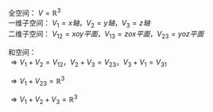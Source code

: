 全空间： $V=\mathbb{R}^3$  
一维子空间： $V_1=x轴，V_2=y轴，V_3=z轴$  
二维子空间： $V_{12}=xoy平面，V_{13}=zox平面，V_{23}=yoz平面$  
  
和空间：  
 $\Rightarrow V_1+V_2=V_{12}，  
V_2+V_3=V_{23}，  
V_3+V_1=V_{31}$  
  
 $\Rightarrow V_1+V_{23}=\mathbb{R}^3$  
  
 $\Rightarrow V_1+V_2+V_3=\mathbb{R}^3$  
